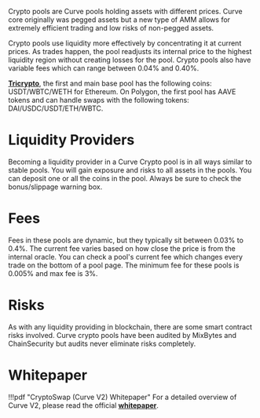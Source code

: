Crypto pools are Curve pools holding assets with different prices. Curve core originally was pegged assets but a new type of AMM allows for extremely efficient trading and low risks of non-pegged assets.

Crypto pools use liquidity more effectively by concentrating it at current prices. As trades happen, the pool readjusts its internal price to the highest liquidity region without creating losses for the pool. Crypto pools also have variable fees which can range between 0.04% and 0.40%.

[**Tricrypto**](https://curve.fi/#/ethereum/pools/tricrypto2/deposit)​, the first and main base pool has the following coins: USDT/WBTC/WETH for Ethereum. On Polygon, the first pool has AAVE tokens and can handle swaps with the following tokens: DAI/USDC/USDT/ETH/WBTC.

# **Liquidity Providers**

Becoming a liquidity provider in a Curve Crypto pool is in all ways similar to stable pools. You will gain exposure and risks to all assets in the pools. You can deposit one or all the coins in the pool. Always be sure to check the bonus/slippage warning box.

# **Fees**

Fees in these pools are dynamic, but they typically sit between 0.03% to 0.4%. The current fee varies based on how close the price is from the internal oracle. You can check a pool's current fee which changes every trade on the bottom of a pool page.  The minimum fee for these pools is 0.005% and max fee is 3%.

# **Risks**

As with any liquidity providing in blockchain, there are some smart contract risks involved. Curve crypto pools have been audited by MixBytes and ChainSecurity but audits never eliminate risks completely.
 
# **Whitepaper**

!!!pdf "CryptoSwap (Curve V2) Whitepaper"
    For a detailed overview of Curve V2, please read the official [**whitepaper**](../pdf/curve-cryptopools.pdf).